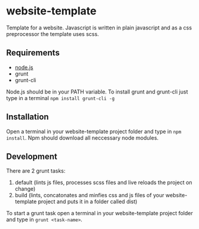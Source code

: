 website-template
========================

Template for a website.
Javascript is written in plain javascript and as a css preprocessor the template uses scss.

Requirements
------------

* [node.js](http://nodejs.org/)
* grunt
* grunt-cli

Node.js should be in your PATH variable.
To install grunt and grunt-cli just type in a terminal `npm install grunt-cli -g`

Installation
------------

Open a terminal in your website-template project folder and type in `npm install`.
Npm should download all neccessary node modules.

Development
-----------

There are 2 grunt tasks:

1. default (lints js files, processes scss files and live reloads the project on change)
2. build (lints, concatonates and minfies css and js files of your website-template project and puts it in a folder called dist)

To start a grunt task open a terminal in your website-template project folder and type in `grunt <task-name>`.
